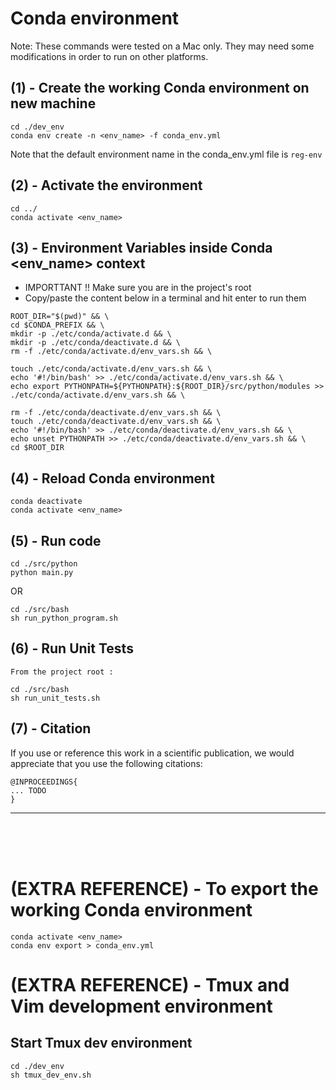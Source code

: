
# Conda environment
Note: These commands were tested on a Mac only. They may need some modifications in order to run on other platforms.


## (1) - Create the working Conda environment on new machine
~~~
cd ./dev_env
conda env create -n <env_name> -f conda_env.yml
~~~
Note that the default environment name in the conda_env.yml file is ```reg-env```


## (2) -  Activate the environment
~~~
cd ../
conda activate <env_name>
~~~


## (3) - Environment Variables inside Conda <env_name> context

- IMPORTTANT !! Make sure you are in the project's root
- Copy/paste the content below in a terminal and hit enter to run them

~~~
ROOT_DIR="$(pwd)" && \
cd $CONDA_PREFIX && \
mkdir -p ./etc/conda/activate.d && \
mkdir -p ./etc/conda/deactivate.d && \
rm -f ./etc/conda/activate.d/env_vars.sh && \

touch ./etc/conda/activate.d/env_vars.sh && \
echo '#!/bin/bash' >> ./etc/conda/activate.d/env_vars.sh && \
echo export PYTHONPATH=${PYTHONPATH}:${ROOT_DIR}/src/python/modules >> ./etc/conda/activate.d/env_vars.sh && \

rm -f ./etc/conda/deactivate.d/env_vars.sh && \
touch ./etc/conda/deactivate.d/env_vars.sh && \
echo '#!/bin/bash' >> ./etc/conda/deactivate.d/env_vars.sh && \
echo unset PYTHONPATH >> ./etc/conda/deactivate.d/env_vars.sh && \
cd $ROOT_DIR
~~~

## (4) - Reload Conda environment
~~~
conda deactivate
conda activate <env_name>
~~~


## (5) - Run code
~~~
cd ./src/python
python main.py
~~~

OR

~~~
cd ./src/bash
sh run_python_program.sh
~~~


## (6) - Run Unit Tests
~~~
From the project root :

cd ./src/bash
sh run_unit_tests.sh
~~~

## (7) - Citation
If you use or reference this work in a scientific publication,
we would appreciate that you use the following citations:

```
@INPROCEEDINGS{
... TODO
}
```

<hr>
<br>
<br>
<br>

# (EXTRA REFERENCE) - To export the working Conda environment
~~~
conda activate <env_name>
conda env export > conda_env.yml
~~~


# (EXTRA REFERENCE) - Tmux and Vim development environment

## Start Tmux dev environment
~~~
cd ./dev_env
sh tmux_dev_env.sh
~~~



